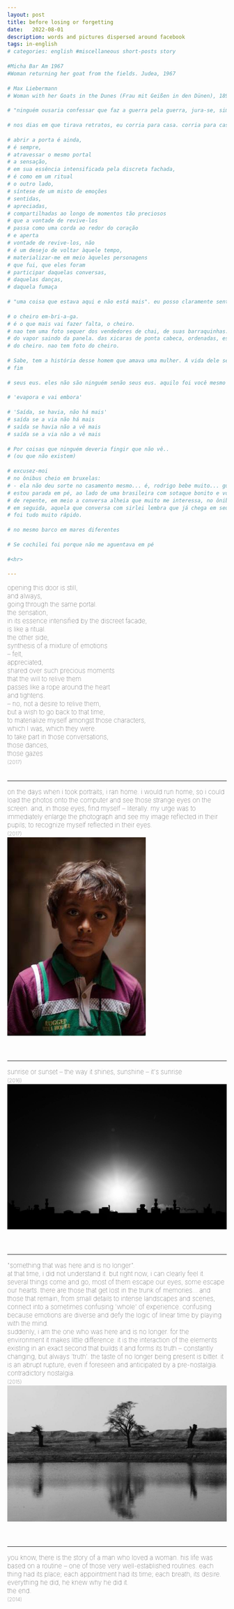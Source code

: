 ```yaml
---
layout: post
title: before losing or forgetting
date:   2022-08-01
description: words and pictures dispersed around facebook
tags: in-english
# categories: english #miscellaneous short-posts story

#Micha Bar Am 1967
#Woman returning her goat from the fields. Judea, 1967

# Max Liebermann
# Woman with her Goats in the Dunes (Frau mit Geißen in den Dünen), 1890

# "ninguém ousaria confessar que faz a guerra pela guerra, jura-se, sim, que se faz a guerra pela paz". Homem novo, Saramago (http://caderno.josesaramago.org/161290.html)

# nos dias em que tirava retratos, eu corria para casa. corria para casa para logo colocar as fotografias no computador e assim poder ver aqueles olhos estranhos na tela. e naqueles olhos me encontrar, literalmente. a minha ânsia era de logo aproximar o enquadramento e ver minha imagem refletida em suas pupilas. reconhecer-me refletida em seus olhos.

# abrir a porta é ainda, 
# é sempre, 
# atravessar o mesmo portal
# a sensação, 
# em sua essência intensificada pela discreta fachada,  
# é como em um ritual
# o outro lado,
# síntese de um misto de emoções 
# sentidas, 
# apreciadas, 
# compartilhadas ao longo de momentos tão preciosos 
# que a vontade de revive-los 
# passa como uma corda ao redor do coração 
# e aperta
# vontade de revive-los, não
# é um desejo de voltar àquele tempo, 
# materializar-me em meio àqueles personagens
# que fui, que eles foram
# participar daquelas conversas, 
# daquelas danças, 
# daquela fumaça

# "uma coisa que estava aqui e não está mais". eu posso claramente sentir isso neste momento. diversas coisas vem e vão, a maioria nos escapa aos olhos, algumas ao coração. há aquelas que se perdem no baú de memórias. as que ficam, de pequenos detalhes a paisagens e cenas mais intensas, conectam-se em um todo, por vezes confuso, da experiência. confuso pois as emoções são diversas e desafiam a lógica de um tempo linear ao brincar com a mente. de repente, sou em quem estava aqui e não está mais. para o ambiente pouca diferença faz; é a interação dos elementos presentes naquele exato segundo que o constrói e formam sua verdade - constantemente mutável, mas sempre verdade. o gosto da não-mais-presença é amargo. é uma ruptura abrupta, mesmo que prevista e antecipada por uma pré-nostalgia. contraditória nostalgia.

# o cheiro em-bri-a-ga. 
# é o que mais vai fazer falta, o cheiro.
# nao tem uma foto sequer dos vendedores de chai, de suas barraquinhas.
# do vapor saindo da panela. das xicaras de ponta cabeca, ordenadas, esperando serem usadas. do pano manchado usado como filtro. do leite sendo despejado no cha fervido.
# do cheiro. nao tem foto do cheiro.

# Sabe, tem a história desse homem que amava uma mulher. A vida dele seguia baseada em uma rotina, dessas de fato muito bem estabelecidas. Cada coisa tinha seu lugar, cada compromisso seu horário, cada respiro uma vontade. Cada coisa que fazia, ele sabia por que fazia.
# fim

# seus eus. eles não são ninguém senão seus eus. aquilo foi você mesmo quem disse. você mesmo quem fez

# 'evapora e vai embora'

# 'Saída, se havia, não há mais'
# saída se a via não há mais
# saída se havia não a vê mais
# saída se a via não a vê mais

# Por coisas que ninguém deveria fingir que não vê..
# (ou que não existem)

# excusez-moi
# no ônibus cheio em bruxelas:
# - ela não deu sorte no casamento mesmo... é, rodrigo bebe muito... gustavo fala como adulto, isso não é bom pra cabeça de uma criança... ai (suspiro), é difícil...
# estou parada em pé, ao lado de uma brasileira com sotaque bonito e voz calma, atenta ao diálogo que ela tem ao telefone. conversa com sirlei sobre a vida de outra amiga. diante de assunto tão sério, vontade de rir só quando ouço: "para ele botar a mão na consciência e ver que é ... uma criança."
# de repente, em meio a conversa alheia que muito me interessa, no ônibus ainda cheio, entra uma mulher jovem acompanhada por uma mais velha e um menino pequeno, este que passa por mim esbarrando. "cuidado com o pé da mulher", ela alerta. não me seguro, rio da situação toda. "excuse-moi", acrescentou olhando para mim, com simpatia e um pouco embaraçada. sorrio. 
# em seguida, aquela que conversa com sirlei lembra que já chega em seu destino: "ah, peraí, preciso desligar, cheguei no ponto". desapontada por, assim como sirlei, dela ter que me despedir, mas feliz por ainda ter a companhia de conterrâneos, é com pesar que logo ouço a jovem a anunciar para a mais velha: "já é aqui; é, o 358 passa aqui."
# foi tudo muito rápido.

# no mesmo barco em mares diferentes

# Se cochilei foi porque não me aguentava em pé 

#<hr>

---
```


<span style="font-size:15px;font-weight:lighter">
opening this door is still,
<br> and always,
<br> going through the same portal.
<br> the sensation,
<br> in its essence intensified by the discreet facade,
<br> is like a ritual.
<br> the other side,
<br> synthesis of a mixture of emotions
<br> – felt,
<br> appreciated,
<br> shared over such precious moments
<br> that the will to relive them
<br> passes like a rope around the heart
<br> and tightens.
<br> – no, not a desire to relive them,
<br> but a wish to go back to that time,
<br> to materialize myself amongst those characters,
<br> which I was, which they were.
<br> to take part in those conversations,
<br> those dances,
<br> those gazes
<br> <span style="font-size:12px">(2017) </span>
<br>
<br>

<hr>
<span style="font-size:15px;font-weight:lighter">
on the days when i took portraits, i ran home. i would run home, so i could load the photos onto the computer and see those strange eyes on the screen. and, in those eyes, find myself – literally. my urge was to immediately enlarge the photograph and see my image reflected in their pupils; to recognize myself reflected in their eyes.
<br> <span style="font-size:12px">(2017) </span>
<div>
    <img src="/assets/img/rezar.jpg" class="my-image-p rounded z-depth-1">
</div>
<br>
<br>

<hr>
<span style="font-size:15px;font-weight:lighter">
sunrise or sunset – the way it shines, sunshine – it's sunrise
<br> <span style="font-size:12px">(2016) </span>
<div>
    <img src="/assets/img/sunrise.jpg" class="my-image rounded z-depth-1">
</div>
<br>
<br>

<hr>
<span style="font-size:15px;font-weight:lighter">
"something that was here and is no longer". 
<br> at that time, i did not understand it. but right now, i can clearly feel it. 
<br> several things come and go, most of them escape our eyes, some escape our hearts. there are those that get lost in the trunk of memories... and those that remain, from small details to intense landscapes and scenes, connect into a sometimes confusing 'whole' of experience. confusing because emotions are diverse and defy the logic of linear time by playing with the mind. 
<br> suddenly, i am the one who was here and is no longer. for the environment it makes little difference: it is the interaction of the elements existing in an exact second that builds it and forms its truth – constantly changing, but always 'truth'. the taste of no longer being present is bitter. it is an abrupt rupture, even if foreseen and anticipated by a pre-nostalgia. 
<br> contradictory nostalgia.
<br> <span style="font-size:12px">(2015) </span>
<div>
    <img src="/assets/img/no-longer.jpg" class="my-image rounded z-depth-1">
</div>
<br>
<br>

<hr>
<span style="font-size:15px;font-weight:lighter">
you know, there is the story of a man who loved a woman. his life was based on a routine – one of those very well-established routines. each thing had its place; each appointment had its time; each breath, its desire. everything he did, he knew why he did it. 
<br> the end.
<br> <span style="font-size:12px">(2014) </span>
<br>